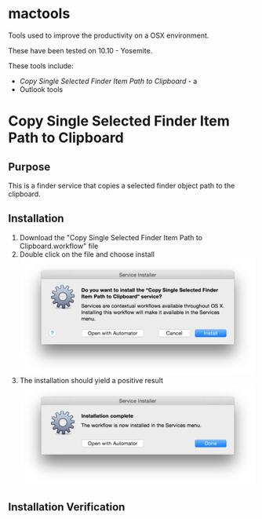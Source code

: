 # mactools

Tools used to improve the productivity on a OSX environment.

These have been tested on 10.10 - Yosemite.

These tools include:

* *Copy Single Selected Finder Item Path to Clipboard* - a
* Outlook tools

# Copy Single Selected Finder Item Path to Clipboard

## Purpose
This is a finder service that copies a selected finder object path to the clipboard. 

## Installation

1. Download the "Copy Single Selected Finder Item Path to Clipboard.workflow" file
2. Double click on the file and choose install ![Install Service Image](https://github.com/doug4j/mactools/blob/master/src/main/images/Service-Installer-Finder-Path-to-Clipboard.png "Install Service Image") 
3. The installation should yield a positive result ![Install Service OK Image](https://github.com/doug4j/mactools/blob/master/src/main/images/Service-Installer-OK-Finder-Path-to-Clipboard.png "Install Service Image OK") 

## Installation Verification
 
